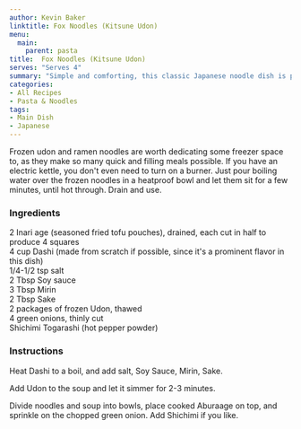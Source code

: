 ```yaml
---
author: Kevin Baker
linktitle: Fox Noodles (Kitsune Udon)
menu:
  main:
    parent: pasta
title:  Fox Noodles (Kitsune Udon)
serves: "Serves 4"
summary: "Simple and comforting, this classic Japanese noodle dish is perfect on a cool autumn day. The golden tofu pouches are reminiscent of the color of a fox."
categories:
- All Recipes
- Pasta & Noodles
tags: 
- Main Dish
- Japanese
---
```


Frozen udon and ramen noodles are worth dedicating some freezer space to, as they make so many quick and filling meals possible. If you have an electric kettle, you don't even need to turn on a burner. Just pour boiling water over the frozen noodles in a heatproof bowl and let them sit for a few minutes, until hot through.  Drain and use.

### Ingredients

<div class="ingredient-list">

2 Inari age (seasoned fried tofu pouches), drained, each cut in half to produce 4 squares  
4 cup Dashi (made from scratch if possible, since it's a prominent flavor in this dish)    
1/4-1/2 tsp salt  
2 Tbsp Soy sauce  
3 Tbsp Mirin  
2 Tbsp Sake  
2 packages of frozen Udon, thawed  
4 green onions, thinly cut  
Shichimi Togarashi (hot pepper powder)   

</div>

### Instructions
Heat Dashi to a boil, and add salt, Soy Sauce, Mirin, Sake.

Add Udon to the soup and let it simmer for 2-3 minutes.

Divide noodles and soup into bowls, place cooked Aburaage on top, and sprinkle on the chopped green onion. Add Shichimi if you like.
